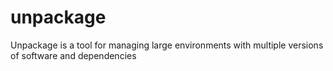 # unpackage
Unpackage is a tool for managing large environments with multiple versions of software and dependencies
